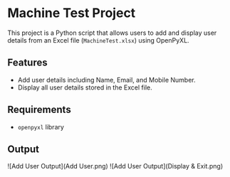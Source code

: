# Machine Test Project

This project is a Python script that allows users to add and display user details from an Excel file (`MachineTest.xlsx`) using OpenPyXL.

## Features
- Add user details including Name, Email, and Mobile Number.
- Display all user details stored in the Excel file.

## Requirements
- `openpyxl` library

## Output
![Add User Output](Add User.png)
![Add User Output](Display & Exit.png)

